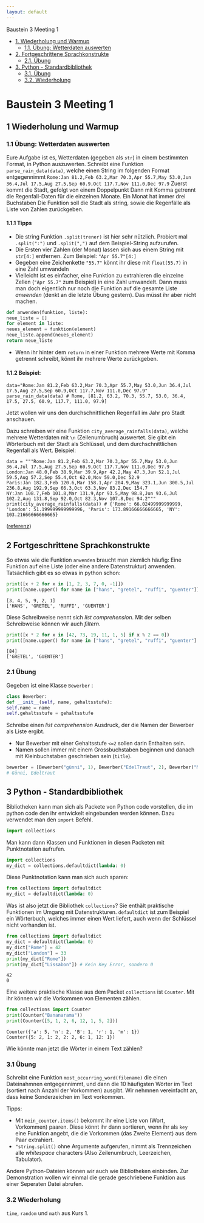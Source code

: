 ```yaml
---
layout: default
---
```


Baustein 3 Meeting 1

* [1. Wiederholung und Warmup](#1-wiederholung-und-warmup)
    * [1.1. Übung: Wetterdaten auswerten](#11-bung-wetterdaten-auswerten)
* [2. Fortgeschrittene Sprachkonstrukte](#2-fortgeschrittene-sprachkonstrukte)
    * [2.1. Übung](#21-bung)
* [3. Python - Standardbibliothek](#3-python---standardbibliothek)
    * [3.1. Übung](#31-bung)
    * [3.2. Wiederholung](#32-wiederholung)

Baustein 3 Meeting 1
====================

1 Wiederholung und Warmup
-------------------------

### 1.1 Übung: Wetterdaten auswerten

Eure Aufgabe ist es, Wetterdaten (gegeben als `str`) in einem bestimmten Format, in Python auszuwerten. Schreibt eine Funktion `parse_rain_data(data)`, welche einen String im folgenden Format entgegennimmt `Rome:Jan 81.2,Feb 63.2,Mar 70.3,Apr 55.7,May 53.0,Jun 36.4,Jul 17.5,Aug 27.5,Sep 60.9,Oct 117.7,Nov 111.0,Dec 97.9` Zuerst kommt die Stadt, gefolgt von einem Doppelpunkt Dann mit Komma getrennt die Regenfall-Daten für die einzelnen Monate. Ein Monat hat immer drei Buchstaben Die Funktion soll die Stadt als string, sowie die Regenfälle als Liste von Zahlen zurückgeben.

#### 1.1.1 Tipps

* Die string Funktion `.split(trener)` ist hier sehr nützlich. Probiert mal `.split(":")` und `.split(",")` auf dem Beispiel-String aufzurufen.
* Die Ersten vier Zahlen (der Monat) lassen sich aus einem String mit `str[4:]` entfernen. Zum Beispiel: `"Apr 55.7"[4:]`
* Gegeben eine Zeichenkette `"55.7"` könnt ihr diese mit `float(55.7)` in eine Zahl umwandeln
* Vielleicht ist es einfacher, eine Funktion zu extrahieren die einzelne Zellen (`"Apr 55.7"` zum Beispiel) in eine Zahl umwandelt. Dann muss man doch eigentlich nur noch die Funktion auf die gesamte Liste _anwenden_ (denkt an die letzte Übung gestern). Das müsst ihr aber nicht machen.

```python
def anwenden(funktion, liste):
neue_liste = []
for element in liste:
neues_element = funktion(element)
neue_liste.append(neues_element)
return neue_liste
```

* Wenn ihr hinter dem `return` in einer Funktion mehrere Werte mit Komma getrennt schreibt, könnt ihr mehrere Werte zurückgeben.

#### 1.1.2 Beispiel:

```
data="Rome:Jan 81.2,Feb 63.2,Mar 70.3,Apr 55.7,May 53.0,Jun 36.4,Jul 17.5,Aug 27.5,Sep 60.9,Oct 117.7,Nov 111.0,Dec 97.9"
parse_rain_data(data) # Rome, [81.2, 63.2, 70.3, 55.7, 53.0, 36.4, 17.5, 27.5, 60.9, 117.7, 111.0, 97.9]
```

Jetzt wollen wir uns den durchschnittlichen Regenfall im Jahr pro Stadt anschauen.

Dazu schreiben wir eine Funktion `city_average_rainfalls(data)`, welche mehrere Wetterdaten mit `\n` (Zeilenumbruch) auswertet. Sie gibt ein Wörterbuch mit der Stadt als Schlüssel, und dem durchschnittlichen Regenfall als Wert. Beispiel:

```
data = """Rome:Jan 81.2,Feb 63.2,Mar 70.3,Apr 55.7,May 53.0,Jun 36.4,Jul 17.5,Aug 27.5,Sep 60.9,Oct 117.7,Nov 111.0,Dec 97.9
London:Jan 48.0,Feb 38.9,Mar 39.9,Apr 42.2,May 47.3,Jun 52.1,Jul 59.5,Aug 57.2,Sep 55.4,Oct 62.0,Nov 59.0,Dec 52.9
Paris:Jan 182.3,Feb 120.6,Mar 158.1,Apr 204.9,May 323.1,Jun 300.5,Jul 236.8,Aug 192.9,Sep 66.3,Oct 63.3,Nov 83.2,Dec 154.7
NY:Jan 108.7,Feb 101.8,Mar 131.9,Apr 93.5,May 98.8,Jun 93.6,Jul 102.2,Aug 131.8,Sep 92.0,Oct 82.3,Nov 107.8,Dec 94.2"""
print(city_average_rainfalls(data)) # {'Rome': 66.02499999999999, 'London': 51.199999999999996, 'Paris': 173.89166666666665, 'NY': 103.21666666666665}
```

([referenz](https://www.codewars.com/kata/56a32dd6e4f4748cc3000006/train/python))

2 Fortgeschrittene Sprachkonstrukte
-----------------------------------

So etwas wie die Funktion `anwenden` braucht man ziemlich häufig: Eine Funktion auf eine Liste (oder eine andere Datenstruktur) anwenden. Tatsächlich gibt es so etwas in python schon:

```python
print([x + 2 for x in [1, 2, 3, 7, 0, -1]])
print([name.upper() for name in ["hans", "gretel", "ruffi", "guenter"]])
```

```
[3, 4, 5, 9, 2, 1]
['HANS', 'GRETEL', 'RUFFI', 'GUENTER']
```

Diese Schreibweise nennt sich _list comprehension_. Mit der selben Schreibweise können wir auch _filtern_.

```python
print([x * 2 for x in [42, 73, 19, 11, 1, 5] if x % 2 == 0])
print([name.upper() for name in ["hans", "gretel", "ruffi", "guenter"] if name.startswith("g")])
```

```
[84]
['GRETEL', 'GUENTER']
```

### 2.1 Übung

Gegeben ist eine Klasse `Bewerber` :

```python
class Bewerber:
def __init__(self, name, gehaltsstufe):
self.name = name
self.gehaltsstufe = gehaltsstufe
```

Schreibe einen _list comprehension_ Ausdruck, der die Namen der Bewerber als Liste ergibt.

* Nur Bewerber mit einer Gehaltsstufe `<=2` sollen darin Enthalten sein.
* Namen sollen immer mit einem Grossbuchstaben beginnen und danach mit Kleinbuchstaben geschrieben sein (`title`).

```python
bewerber = [Bewerber("günni", 1), Bewerber("EdelTraut", 2), Bewerber("MAGGIE", 99)]
# Günni, Edeltraut
```

3 Python - Standardbibliothek
-----------------------------

Bibliotheken kann man sich als Packete von Python code vorstellen, die im python code den ihr entwickelt eingebunden werden können. Dazu verwendet man den `import` Befehl.

```python
import collections
```

Man kann dann Klassen und Funktionen in diesen Packeten mit Punktnotation aufrufen.

```python
import collections
my_dict = collections.defaultdict(lambda: 0)
```

Diese Punktnotation kann man sich auch sparen:

```python
from collections import defaultdict
my_dict = defaultdict(lambda: 0)
```

Was ist also jetzt die Bibliothek `collections`? Sie enthält praktische Funktionen im Umgang mit Datenstrukturen. `defaultdict` ist zum Beispiel ein Wörterbuch, welches immer einen Wert liefert, auch wenn der Schlüssel nicht vorhanden ist.

```python
from collections import defaultdict
my_dict = defaultdict(lambda: 0)
my_dict["Rome"] = 42
my_dict["London"] = 33
print(my_dict["Rome"])
print(my_dict["Lissabon"]) # Kein Key Error, sondern 0
```

```
42
0
```

Eine weitere praktische Klasse aus dem Packet `collections` ist `Counter`. Mit ihr können wir die Vorkommen von Elementen zählen.

```python
from collections import Counter
print(Counter("Bananarama"))
print(Counter([5, 1, 2, 6, 12, 1, 5, 2]))
```

```
Counter({'a': 5, 'n': 2, 'B': 1, 'r': 1, 'm': 1})
Counter({5: 2, 1: 2, 2: 2, 6: 1, 12: 1})
```

Wie könnte man jetzt die Wörter in einem Text zählen?

### 3.1 Übung

Schreibt eine Funktion `most_occurring_word(filename)` die einen Dateinahmnen entgegennimmt, und dann die 10 häufigsten Wörter im Text (sortiert nach Anzahl der Vorkommen) ausgibt. Wir nehmnen vereinfacht an, dass keine Sonderzeichen im Text vorkommen.

Tipps:

* Mit `mein_counter.items()` bekommt ihr eine Liste von (Wort, Vorkommen) paaren. Diese könnt ihr dann sortieren, wenn ihr als `key` eine Funktion angebt, die die Vorkommen (das Zweite Element) aus dem Paar extrahiert.
* `"string.split()` ohne Argumente aufgerufen, nimmt als Trennzeichen alle _whitespace_ characters (Also Zeilenumbruch, Leerzeichen, Tabulator).

Andere Python-Dateien können wir auch wie Bibliotheken einbinden. Zur Demonstration wollen wir einmal die gerade geschriebene Funktion aus einer Seperaten Datei abrufen.

### 3.2 Wiederholung

`time`, `random` und `math` aus Kurs 1.